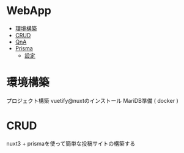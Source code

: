 # WebApp

- [環境構築](READMEs/01.環境構築.md)
- [CRUD](READMEs/02.CRUD.md)
- [QnA](READMEs/QnA.md)
- [Prisma](READMEs/Prisma.Basic.md)
  - [設定](READMEs/Prisma.Basic.md)

# 環境構築
プロジェクト構築
vuetify@nuxtのインストール
MariDB準備 ( docker )

# CRUD
nuxt3 + prismaを使って簡単な投稿サイトの構築する
